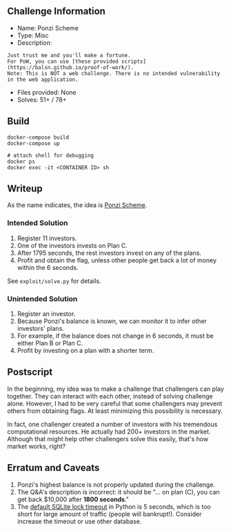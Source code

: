 ## Challenge Information

- Name: Ponzi Scheme
- Type: Misc
- Description:

```
Just trust me and you'll make a fortune.
For PoW, you can use [these provided scripts](https://balsn.github.io/proof-of-work/).
Note: This is NOT a web challenge. There is no intended vulnerability in the web application.
```

- Files provided: None
- Solves: 51+ / 78+

## Build

```
docker-compose build
docker-compose up

# attach shell for debugging
docker ps
docker exec -it <CONTAINER ID> sh
```

## Writeup

As the name indicates, the idea is [Ponzi Scheme](https://en.wikipedia.org/wiki/Ponzi_scheme). 

### Intended Solution

1. Register 11 investors.
2. One of the investors invests on Plan C.
3. After 1795 seconds, the rest investors invest on any of the plans.
4. Profit and obtain the flag, unless other people get back a lot of money within the 6 seconds.

See `exploit/solve.py` for details.

### Unintended Solution

1. Register an investor.
2. Because Ponzi's balance is known, we can monitor it to infer other investors' plans.
3. For example, if the balance does not change in 6 seconds, it must be either Plan B or Plan C.
4. Profit by investing on a plan with a shorter term.

## Postscript

In the beginning, my idea was to make a challenge that challengers can play together. They can interact with each other,  instead of solving challenge alone. However, I had to be very careful that some challengers may prevent others from obtaining flags. At least minimizing this possibility is necessary.

In fact, one challenger created a number of investors with his tremendous computational resources. He actually had 200+ investors in the market. Although that might help other challengers solve this easily, that's how market works, right?

## Erratum and Caveats

1. Ponzi's highest balance is not properly updated during the challenge.
2. The Q&A's description is incorrect: it should be "... on plan (C), you can get back $10,000 after **1800 seconds**."
3. The [default SQLite lock timeout](https://docs.python.org/3.8/library/sqlite3.html#sqlite3.connect) in Python is 5 seconds, which is too short for large amount of traffic (people will bankrupt!). Consider increase the timeout or use other database. 

